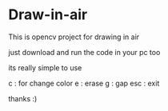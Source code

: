 # Draw-in-air
This is opencv project for drawing in air

just download and run the code in your pc too

its really simple to use

c : for change color e : erase g : gap esc : exit

thanks :)
